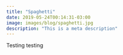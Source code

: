 ```yaml
---
title: "Spaghetti"
date: 2019-05-24T00:14:31-03:00
image: images/blog/spaghetti.jpg
description: "This is a meta description"
---
```


Testing testing
